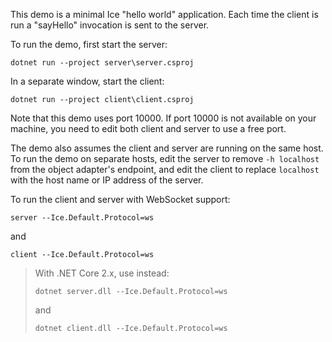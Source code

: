 This demo is a minimal Ice "hello world" application. Each time the client is
run a "sayHello" invocation is sent to the server.

To run the demo, first start the server:
```
dotnet run --project server\server.csproj
```
In a separate window, start the client:
```
dotnet run --project client\client.csproj
```

Note that this demo uses port 10000. If port 10000 is not available on your
machine, you need to edit both client and server to use a free port.

The demo also assumes the client and server are running on the same host.
To run the demo on separate hosts, edit the server to remove `-h localhost`
from the object adapter's endpoint, and edit the client to replace `localhost`
with the host name or IP address of the server.

To run the client and server with WebSocket support:
```
server --Ice.Default.Protocol=ws
```
and
```
client --Ice.Default.Protocol=ws
```

> With .NET Core 2.x, use instead:
> ```
> dotnet server.dll --Ice.Default.Protocol=ws
> ```
> and
> ```
> dotnet client.dll --Ice.Default.Protocol=ws
> ```
